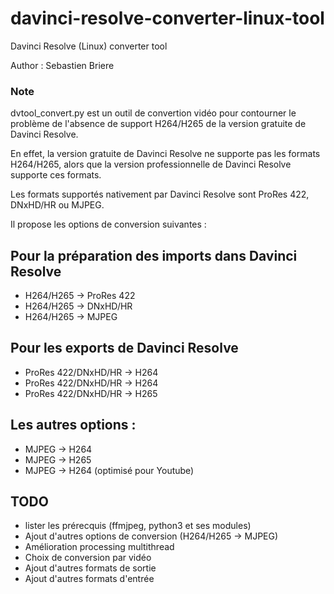 # davinci-resolve-converter-linux-tool
Davinci Resolve (Linux) converter tool

Author : Sebastien Briere

### Note

dvtool_convert.py est un outil de convertion vidéo pour contourner le problème de l'absence de support H264/H265 de la version gratuite de Davinci Resolve.

En effet, la version gratuite de Davinci Resolve ne supporte pas les formats H264/H265, alors que la version professionnelle de Davinci Resolve supporte ces formats.

Les formats supportés nativement par Davinci Resolve sont ProRes 422, DNxHD/HR ou MJPEG.

Il propose les options de conversion suivantes :

## Pour la préparation des imports dans Davinci Resolve
- H264/H265 -> ProRes 422
- H264/H265 -> DNxHD/HR
- H264/H265 -> MJPEG

## Pour les exports de Davinci Resolve
- ProRes 422/DNxHD/HR -> H264
- ProRes 422/DNxHD/HR  -> H264
- ProRes 422/DNxHD/HR  -> H265

## Les autres options :
- MJPEG -> H264
- MJPEG -> H265
- MJPEG -> H264 (optimisé pour Youtube)

## TODO
- lister les prérecquis (ffmjpeg, python3 et ses modules)
- Ajout d'autres options de conversion (H264/H265 -> MJPEG)
- Amélioration processing multithread
- Choix de conversion par vidéo
- Ajout d'autres formats de sortie
- Ajout d'autres formats d'entrée
